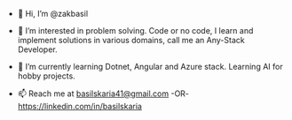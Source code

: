 - 👋 Hi, I’m @zakbasil
- 👀 I’m interested in problem solving. Code or no code, I learn and implement solutions in various domains, call me an Any-Stack Developer.
- 🌱 I’m currently learning Dotnet, Angular and Azure stack. Learning AI for hobby projects.

- 📫 Reach me at basilskaria41@gmail.com -OR- https://linkedin.com/in/basilskaria

<!---
zakbasil/zakbasil is a ✨ special ✨ repository because its `README.md` (this file) appears on your GitHub profile.
You can click the Preview link to take a look at your changes.
--->
